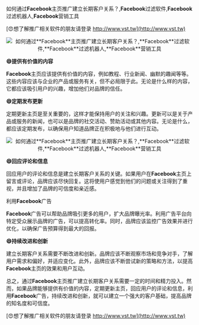 如何通过**Facebook**主页推广建立长期客户关系？,**Facebook**过滤软件,**Facebook**过滤机器人,**Facebook**营销工具

[😍想了解推广相关软件的朋友请登录 http://www.vst.tw](http://www.vst.tw)

 <center><img src="https://vst.tw/MP4/tuiguang/png/0.png" alt="如何通过**Facebook**主页推广建立长期客户关系？,**Facebook**过滤软件,**Facebook**过滤机器人,**Facebook**营销工具"></center>

**😄提供有价值的内容**

**Facebook**主页应该提供有价值的内容，例如教程、行业新闻、幽默的趣闻等等。这些内容应该与企业的产品或服务有关，但不必局限于此。无论是什么样的内容，它都应该吸引用户的兴趣，增加他们对品牌的信任。

**😄定期发布更新**

定期更新主页是至关重要的，这样才能保持用户的关注和兴趣。更新可以是关于产品或服务的新闻，也可以是品牌的社交活动、赞助活动或其他内容。无论是什么，都应该定期发布，以确保用户知道品牌正在积极地与他们进行互动。

 <center><img src="https://vst.tw/MP4/tuiguang/png/4.png" alt="如何通过**Facebook**主页推广建立长期客户关系？,**Facebook**过滤软件,**Facebook**过滤机器人,**Facebook**营销工具"></center>

**😄回应评论和信息**

回应用户的评论和信息是建立长期客户关系的关键。如果用户在**Facebook**主页上留言或评论，品牌应该尽快回复。这将使用户感觉到他们的问题或关注得到了重视，并且增加了品牌的可信度和亲近感。

利用**Facebook**广告

**Facebook**广告可以帮助品牌吸引更多的用户，扩大品牌曝光率。利用广告平台向特定受众展示品牌的广告，可以提高转化率。同时，品牌应该监控广告效果并进行优化，以确保广告预算得到最大的回报。

**😄持续改进和创新**

建立长期客户关系需要不断改进和创新。品牌应该不断观察市场和竞争对手，了解用户需求和偏好，并适应变化。此外，品牌应该不断尝试新的策略和方法，以提高**Facebook**主页的效果和用户互动。

总之，通过**Facebook**主页推广建立长期客户关系需要一定的时间和精力投入。然而，如果品牌能够提供有价值的内容，定期更新主页，回应用户的评论和信息，利用**Facebook**广告，持续改进和创新，就可以建立一个强大的客户基础，提高品牌的知名度和可信度。

[😍想了解推广相关软件的朋友请登录 http://www.vst.tw](http://www.vst.tw)



